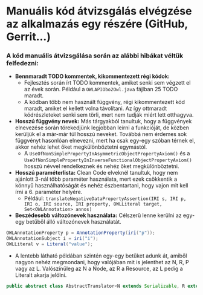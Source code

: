 # Manuális kód átvizsgálás elvégzése az alkalmazás egy részére (GitHub, Gerrit...)

### A kód manuális átvizsgálása során az alábbi hibákat véltük felfedezni:

* **Bennmaradt TODO kommentek, kikommentezett régi kódok:** 
    * Fejlesztés során írt TODO kommentek, amiket senki sem végzett el az évek során. Például a `OWLAPIObo2Owl.java` fájlban 25 TODO maradt.
    * A kódban több nem használt függvény, régi kikommentezett kód maradt, amiket el kellett volna távolítani. Az így ottmaradt kódrészleteket senki sem törli, mert nem tudják miért lett otthagyva. 
* **Hosszú függvény nevek:** Más tárgyakból tanultuk, hogy a függvények elnevezése során törekedjünk legjobban leírni a funkcióját, de közben kerüljük el a már-már túl hosszú neveket. Továbbá nem érdemes sok függvényt hasonlóan elnevezni, mert ha csak egy-egy szóban térnek el, akkor nehéz lehet őket megkülönböztetni egymástól.
    * A `UseOfNonSimplePropertyInAsymmetricObjectPropertyAxiom()` és a `UseOfNonSimplePropertyInInverseFunctionalObjectPropertyAxiom()` hosszú névvel rendelkeznek és nehéz őket megkülönböztetni.
* **Hosszú paraméterlista:** Clean Code elveknél tanultuk, hogy nem ajánlott 3-nál több paraméter használata, mert ezek csökkentik a könnyű használhatóságát és nehéz észbentartani, hogy vajon mit kell írni a 6. paraméter helyére.
    *  Például: `translateNegativeDataPropertyAssertion(IRI s, IRI p, IRI o, IRI source, IRI property, OWLLiteral target, Set<OWLAnnotation> annos)`
* **Beszédesebb változónevek használata:** Célszerű lenne kerülni az egy-egy betűből álló változónevek használatát.

```java
OWLAnnotationProperty p = AnnotationProperty(iri("p"));
OWLAnnotationSubject i = iri("i");
OWLLiteral v = Literal("value");
```

* A lentebb látható példában szintén egy-egy betűket adunk át, amiből nagyon nehéz megmondani, hogy valójában mit is jelenthet az N, R, P vagy az L. Valószínűleg az N a Node, az R a Resource, az L pedig a Literalt akarja jelölni.

```java
public abstract class AbstractTranslator<N extends Serializable, R extends N, P extends N, L extends N>
```